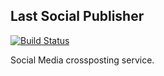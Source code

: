 ## Last Social Publisher

[![Build Status](https://travis-ci.org/sergio-fry/last_social_publisher.svg?branch=master)](https://travis-ci.org/sergio-fry/last_social_publisher)

Social Media crossposting service.
